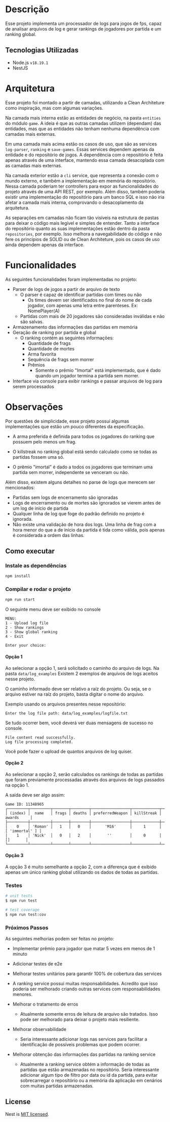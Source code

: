 # Descrição

Esse projeto implementa um processador de logs para jogos de fps, capaz de analisar arquivos de log e gerar rankings de jogadores por partida e um ranking global.

## Tecnologias Utilizadas

* Node.js `v18.19.1`
* NestJS

# Arquitetura

Esse projeto foi montado a partir de camadas, utilizando a Clean Architeture como inspiração, mas com algumas variações.

Na camada mais interna estão as entidades de negócio, na pasta `entities` do módulo `game`. A ideia é que as outras camadas utilizem (dependam) das entidades, mas que as entidades não tenham nenhuma dependência com camadas mais externas.

Em uma camada mais acima estão os casos de uso, que são as services `log-parser`, `ranking` e `save-games`. Essas services dependem apenas da entidade e do repositório de jogos. A dependência com o repositório é feita apenas através de uma interface, mantendo essa camada desacoplada com as camadas mais externas.

Na camada exterior estão a `cli` service, que representa a conexão com o mundo externo, e também a implementação em memória do repositório. Nessa camada poderiam ter controllers para expor as funcionalidades do projeto através de uma API REST, por exemplo. Além disso, também poderia existir uma implementação do repositório para um banco SQL e isso não iria afetar a camada mais interna, comprovando o desacoplamento da arquitetura.

As separações em camadas não ficam tão visíveis na estrutura de pastas para deixar o código mais legível e simples de entender. Tanto a interface do repositório quanto as suas implementações estão dentro da pasta `repositories`, por exemplo. Isso melhora a navegabilidade do código e não fere os princípios de SOLID ou de Clean Architeture, pois os casos de uso ainda dependem apenas da interface.

# Funcionalidades

As seguintes funcionalidades foram implementadas no projeto:

* Parser de logs de jogos a partir de arquivo de texto
  * O parser é capaz de identificar partidas com times ou não
    * Os times devem ser identificados no final do nome de cada jogador, com apenas uma letra entre parenteses. Ex: NomePlayer(A)
  * Partidas com mais de 20 jogadores são consideradas inválidas e não são salvas.
* Armazenamento das informações das partidas em memória
* Geração de ranking por partida e global
  * O ranking contém as seguintes informações:
    * Quantidade de frags
    * Quantidade de mortes
    * Arma favorita
    * Sequência de frags sem morrer
    * Prêmios
      * Somente o prêmio "Imortal" está implementado, que é dado quando um jogador termina a partida sem morrer.
* Interface via console para exibir rankings e passar arquivos de log para serem processados

# Observações

Por questões de simplicidade, esse projeto possui algumas implementações que estão um pouco diferentes da especificação.

* A arma preferida é definida para todos os jogadores do ranking que possuem pelo menos um frag.

* O killstreak no ranking global está sendo calculado como se todas as partidas fossem uma só.

* O prêmio "imortal" é dado a todos os jogadores que terminam uma partida sem morrer, independente se venceram ou não.

Além disso, existem alguns detalhes no parse de logs que merecem ser mencionados:

* Partidas sem logs de encerramento são ignoradas
* Logs de encerramento ou de mortes são ignorados se vierem antes de um log de início de partida
* Qualquer linha de log que foge do padrão definido no projeto é ignorada.
* Não existe uma validação de hora dos logs. Uma linha de frag com a hora menor do que a de início da partida é tida como válida, pois apenas é considerada a ordem das linhas.

## Como executar

### Instale as dependências

```bash
npm install
```

### Compilar e rodar o projeto

```bash
npm run start
```

O seguinte menu deve ser exibido no console

```
MENU:
1 - Upload log file
2 - Show rankings
3 - Show global ranking
4 - Exit

Enter your choice: 
```

#### Opção 1

Ao selecionar a opção 1, será solicitado o caminho do arquivo de logs. Na pasta `data/log_examples` Existem 2 exemplos de arquivos de logs aceitos nesse projeto.

O caminho informado deve ser relativo a raíz do projeto. Ou seja, se o arquivo estiver na raíz do projeto, basta digitar o nome do arquivo.

Exemplo usando os arquivos presentes nesse repositório:

```
Enter the log file path: data/log_examples/logfile.txt
```

Se tudo ocorrer bem, você deverá ver duas mensagens de sucesso no console.

```
File content read successfully.
Log file processing completed.
```

Você pode fazer o upload de quantos arquivos de log quiser.

#### Opção 2

Ao selecionar a opção 2, serão calculados os rankings de todas as partidas que foram previamente processadas através dos arquivos de logs passados na opção 1.

A saída deve ser algo assim:

```
Game ID: 11348965
┌─────────┬─────────┬───────┬────────┬─────────────────┬────────────┬────────────────┐
│ (index) │  name   │ frags │ deaths │ preferredWeapon │ killStreak │     awards     │
├─────────┼─────────┼───────┼────────┼─────────────────┼────────────┼────────────────┤
│    0    │ 'Roman' │   1   │   0    │      'M16'      │     1      │ [ 'immortal' ] │
│    1    │ 'Nick'  │   0   │   2    │       ''        │     0      │       []       │
└─────────┴─────────┴───────┴────────┴─────────────────┴────────────┴────────────────┘
```

#### Opção 3

A opção 3 é muito semelhante a opção 2, com a diferença que é exibido apenas um único ranking global utilizando os dados de todas as partidas.

### Testes

```bash
# unit tests
$ npm run test

# test coverage
$ npm run test:cov
```

### Próximos Passos

As seguintes melhorias podem ser feitas no projeto:

* Implementar prêmio para jogador que matar 5 vezes em menos de 1 minuto

* Adicionar testes de e2e

* Melhorar testes unitários para garantir 100% de cobertura das services

* A ranking service possui muitas responsabilidades. Acredito que isso poderia ser melhorado criando outras services com responsabilidades menores.

* Melhorar o tratamento de erros
  * Atualmente somente erros de leitura de arquivo são tratados. Isso pode ser melhorado para deixar o projeto mais resiliente.

* Melhorar observabilidade
  * Seria interessante adicionar logs nas services para facilitar a identificação de possíveis problemas que podem ocorrer.

* Melhorar obtenção das informações das partidas na ranking service
  * Atualmente a ranking service obtém a informação de todas as partidas que estão armazenadas no repositório. Seria interessante adicionar algum tipo de filtro por data ou id da partida, para evitar sobrecarregar o repositório ou a memória da aplicação em cenários com muitas partidas armazenadas.

## License

Nest is [MIT licensed](https://github.com/nestjs/nest/blob/master/LICENSE).
